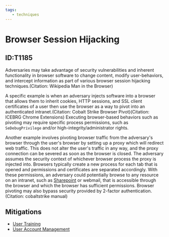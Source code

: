 ```yaml
---
tags:
   - techniques
---
```

# Browser Session Hijacking
## ID:T1185
Adversaries may take advantage of security vulnerabilities and inherent functionality in browser software to change content, modify user-behaviors, and intercept information as part of various browser session hijacking techniques.(Citation: Wikipedia Man in the Browser)

A specific example is when an adversary injects software into a browser that allows them to inherit cookies, HTTP sessions, and SSL client certificates of a user then use the browser as a way to pivot into an authenticated intranet.(Citation: Cobalt Strike Browser Pivot)(Citation: ICEBRG Chrome Extensions) Executing browser-based behaviors such as pivoting may require specific process permissions, such as <code>SeDebugPrivilege</code> and/or high-integrity/administrator rights.

Another example involves pivoting browser traffic from the adversary's browser through the user's browser by setting up a proxy which will redirect web traffic. This does not alter the user's traffic in any way, and the proxy connection can be severed as soon as the browser is closed. The adversary assumes the security context of whichever browser process the proxy is injected into. Browsers typically create a new process for each tab that is opened and permissions and certificates are separated accordingly. With these permissions, an adversary could potentially browse to any resource on an intranet, such as [Sharepoint](/mitre/techniques/T1213/002) or webmail, that is accessible through the browser and which the browser has sufficient permissions. Browser pivoting may also bypass security provided by 2-factor authentication.(Citation: cobaltstrike manual)
## Mitigations
* [User Training](mitigations/M1017)
* [User Account Management](mitigations/M1018)
